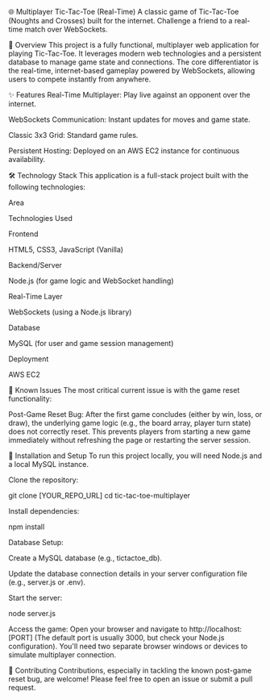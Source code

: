 🌐 Multiplayer Tic-Tac-Toe (Real-Time)
A classic game of Tic-Tac-Toe (Noughts and Crosses) built for the internet. Challenge a friend to a real-time match over WebSockets.

🎯 Overview
This project is a fully functional, multiplayer web application for playing Tic-Tac-Toe. It leverages modern web technologies and a persistent database to manage game state and connections. The core differentiator is the real-time, internet-based gameplay powered by WebSockets, allowing users to compete instantly from anywhere.

✨ Features
Real-Time Multiplayer: Play live against an opponent over the internet.

WebSockets Communication: Instant updates for moves and game state.

Classic 3x3 Grid: Standard game rules.

Persistent Hosting: Deployed on an AWS EC2 instance for continuous availability.

🛠️ Technology Stack
This application is a full-stack project built with the following technologies:

Area

Technologies Used

Frontend

HTML5, CSS3, JavaScript (Vanilla)

Backend/Server

Node.js (for game logic and WebSocket handling)

Real-Time Layer

WebSockets (using a Node.js library)

Database

MySQL (for user and game session management)

Deployment

AWS EC2

🐛 Known Issues
The most critical current issue is with the game reset functionality:

Post-Game Reset Bug: After the first game concludes (either by win, loss, or draw), the underlying game logic (e.g., the board array, player turn state) does not correctly reset. This prevents players from starting a new game immediately without refreshing the page or restarting the server session.

🚀 Installation and Setup
To run this project locally, you will need Node.js and a local MySQL instance.

Clone the repository:

git clone [YOUR_REPO_URL]
cd tic-tac-toe-multiplayer

Install dependencies:

npm install

Database Setup:

Create a MySQL database (e.g., tictactoe_db).

Update the database connection details in your server configuration file (e.g., server.js or .env).

Start the server:

node server.js

Access the game:
Open your browser and navigate to http://localhost:[PORT] (The default port is usually 3000, but check your Node.js configuration). You'll need two separate browser windows or devices to simulate multiplayer connection.

🤝 Contributing
Contributions, especially in tackling the known post-game reset bug, are welcome! Please feel free to open an issue or submit a pull request.
